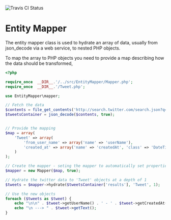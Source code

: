![Travis CI Status](https://secure.travis-ci.org/jcleveley/EntityMapper.png)

# Entity Mapper

The entity mapper class is used to hydrate an array of data, usually from json_decode via a web service, to nested PHP objects.

To map the array to PHP objects you need to provide a map describing how the data should be transformed,

```php
<?php

require_once  __DIR__.'/../src/EntityMapper/Mapper.php';
require_once  __DIR__.'/Tweet.php';

use EntityMapper\mapper;

// Fetch the data
$contents = file_get_contents('http://search.twitter.com/search.json?q=london&rpp=5');
$tweetsContainer = json_decode($contents, true);


// Provide the mapping
$map = array(
    'Tweet' => array(
        'from_user_name' => array('name' => 'userName'),
        'created_at' => array('name' => 'createdAt', 'class' => 'DateTime')
    )
);

// Create the mapper - seting the mapper to automatically set properties of the same name
$mapper = new Mapper($map, true);

// Hydrate the twitter data to 'Tweet' objects at a depth of 1
$tweets = $mapper->hydrate($tweetsContainer['results'], 'Tweet', 1);

// Use the new objects
foreach ($tweets as $tweet) {
    echo "\n\n" . $tweet->getUserName() . ' - ' . $tweet->getCreatedAt() ;
    echo "\n ---> " . $tweet->getText();
}
```